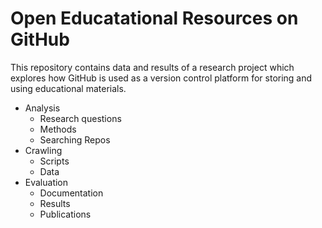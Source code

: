 # Open Educatational Resources on GitHub

This repository contains data and results of a research project which explores how GitHub is used as a version control platform for storing and using educational materials. 

- Analysis
  - Research questions
  - Methods
  - Searching Repos
- Crawling
  - Scripts
  - Data
- Evaluation
  - Documentation
  - Results
  - Publications

